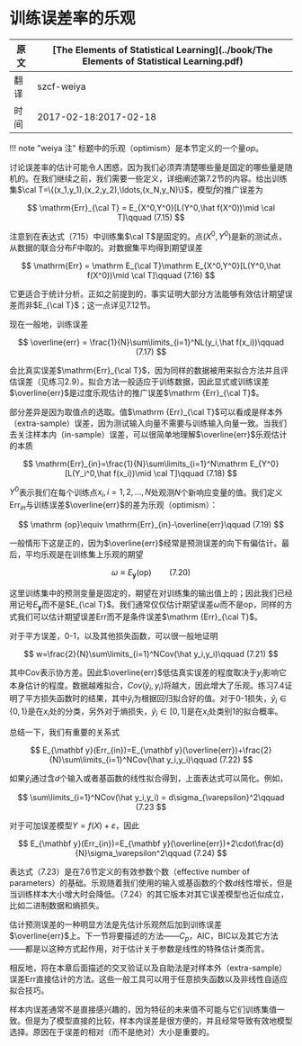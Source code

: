 # 训练误差率的乐观

| 原文   | [The Elements of Statistical Learning](../book/The Elements of Statistical Learning.pdf) |
| ---- | ---------------------------------------- |
| 翻译   | szcf-weiya                               |
| 时间   | 2017-02-18:2017-02-18                    |

!!! note "weiya 注"
    标题中的乐观（optimism）是本节定义的一个量$op$。

讨论误差率的估计可能令人困惑，因为我们必须弄清楚哪些量是固定的哪些量是随机的。在我们继续之前，我们需要一些定义，详细阐述第7.2节的内容。给出训练集$\cal T=\{(x_1,y_1),(x_2,y_2),\ldots,(x_N,y_N)\}$，模型$\hat f$的推广误差为

$$
\mathrm{Err}_{\cal T} = E_{X^0,Y^0}[L(Y^0,\hat f(X^0))\mid \cal T]\qquad (7.15)
$$

注意到在表达式（7.15）中训练集$\cal T$是固定的。点$(X^0,Y^0)$是新的测试点，从数据的联合分布$F$中取的。对数据集平均得到期望误差

$$
\mathrm{Err} = \mathrm E_{\cal T}\mathrm E_{X^0,Y^0}[L(Y^0,\hat f(X^0))\mid \cal T]\qquad (7.16)
$$

它更适合于统计分析。正如之前提到的，事实证明大部分方法能够有效估计期望误差而非$E_{\cal T}$；这一点详见7.12节。

现在一般地，训练误差

$$
\overline{err} = \frac{1}{N}\sum\limits_{i=1}^NL(y_i,\hat f(x_i))\qquad (7.17)
$$

会比真实误差$\mathrm{Err}_{\cal T}$，因为同样的数据被用来拟合方法并且评估误差（见练习2.9）。拟合方法一般适应于训练数据，因此显式或训练误差$\overline{err}$是过度乐观估计的推广误差$\mathrm {Err}_{\cal T}$。

部分差异是因为取值点的选取。值$\mathrm {Err}_{\cal T}$可以看成是样本外（extra-sample）误差，因为测试输入向量不需要与训练输入向量一致。当我们去关注样本内（in-sample）误差，可以很简单地理解$\overline{err}$乐观估计的本质

$$
\mathrm{Err}_{in}=\frac{1}{N}\sum\limits_{i=1}^N\mathrm E_{Y^0}[L(Y_i^0,\hat f(x_i))\mid \cal T]\qquad (7.18)
$$

$Y^0$表示我们在每个训练点$x_i,i=1,2,\ldots,N$处观测$N$个新响应变量的值。我们定义$\mathrm{Err}_{in}$与训练误差$\overline{err}$的差为乐观（optimism）：

$$
\mathrm {op}\equiv \mathrm{Err}_{in}-\overline{err}\qquad (7.19)
$$

一般情形下这是正的，因为$\overline{err}$经常是预测误差的向下有偏估计。最后，平均乐观是在训练集上乐观的期望

$$
\omega \equiv E_{\mathbf y}(\mathrm{op})\qquad (7.20)
$$

这里训练集中的预测变量是固定的，期望在对训练集的输出值上的；因此我们已经用记号$E_{\mathbf y}$而不是$E_{\cal T}$。我们通常仅仅估计期望误差$\omega$而不是op，同样的方式我们可以估计期望误差Err而不是条件误差$\mathrm {Err}_{\cal T}$。

对于平方误差，0-1，以及其他损失函数，可以很一般地证明

$$
w=\frac{2}{N}\sum\limits_{i=1}^NCov(\hat y_i,y_i)\qquad (7.21)
$$

其中Cov表示协方差。因此$\overline{err}$低估真实误差的程度取决于$y_i$影响它本身估计的程度。数据越难拟合，$Cov(\hat y_i,y_i)$将越大，因此增大了乐观。练习7.4证明了平方损失函数时的结果，其中$\hat y_i$为根据回归拟合好的值。对于0-1损失，$\hat y_i\in\{0,1\}$是在$x_i$处的分类，另外对于熵损失，$\hat y_i\in[0,1]$是在$x_i$处类别1的拟合概率。

总结一下，我们有重要的关系式

$$
E_{\mathbf y}(Err_{in})=E_{\mathbf y}(\overline{err})+\frac{2}{N}\sum\limits_{i=1}^NCov(\hat y_i,y_i)\qquad (7.22)
$$

如果$\hat y_i$通过含$d$个输入或者基函数的线性拟合得到，上面表达式可以简化。例如，

$$
\sum\limits_{i=1}^NCov(\hat y_i,y_i) = d\sigma_{\varepsilon}^2\qquad (7.23
$$

对于可加误差模型$Y=f(X)+\varepsilon$，因此

$$
E_{\mathbf y}(Err_{in})=E_{\mathbf y}(\overline{err})+2\cdot\frac{d}{N}\sigma_\varepsilon^2\qquad (7.24)
$$

表达式（7.23）是在7.6节定义的有效参数个数（effective number of parameters）的基础。乐观随着我们使用的输入或基函数的个数$d$线性增长，但是当训练样本大小增大时会降低。（7.24）的其它版本对其它误差模型也近似成立，比如二进制数据和熵损失。

估计预测误差的一种明显方法是先估计乐观然后加到训练误差$\overline{err}$上。下一节将要描述的方法——$C_p$，AIC，BIC以及其它方法——都是以这种方式起作用，对于估计关于参数是线性的特殊估计类而言。

相反地，将在本章后面描述的交叉验证以及自助法是对样本外（extra-sample）误差Err直接估计的方法。这些一般工具可以用于任意损失函数以及非线性自适应拟合技巧。

样本内误差通常不是直接感兴趣的，因为特征的未来值不可能与它们训练集值一致。但是为了模型直接的比较，样本内误差是很方便的，并且经常导致有效地模型选择。原因在于误差的相对（而不是绝对）大小是重要的。





